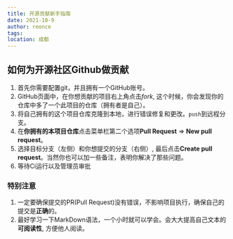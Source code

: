 ```yaml
---
title: 开源贡献新手指南
date: 2021-10-9
author: reonce
tags: 
location: 成都  
---
```

## 如何为开源社区Github做贡献

1. 首先你需要配置git，并且拥有一个GitHub账号。
2. GitHub页面中，在你想贡献的项目右上角点击*fork*, 这个时候，你会发现你的仓库中多了一个此项目的仓库（拥有者是自己）。
3. 将自己拥有的这个项目仓库克隆到本地，进行错误修复和更改。`push`到远程分支。
4. 在**你拥有的本项目仓库**点击菜单栏第二个选项**Pull Request** => **New pull request**。
5. 选择目标分支（左侧）和你想提交的分支（右侧）, 最后点击**Create pull request**。当然你也可以加一些备注，表明你解决了那些问题。
6. 等待Ci运行以及管理员审批

### 特别注意

1. 一定要确保提交的PR(Pull Request)没有错误，不影响项目执行，确保自己的提交是**正确**的。
2. 最好学习一下MarkDown语法，一个小时就可以学会。会大大提高自己文本的**可阅读性**, 方便他人阅读。

